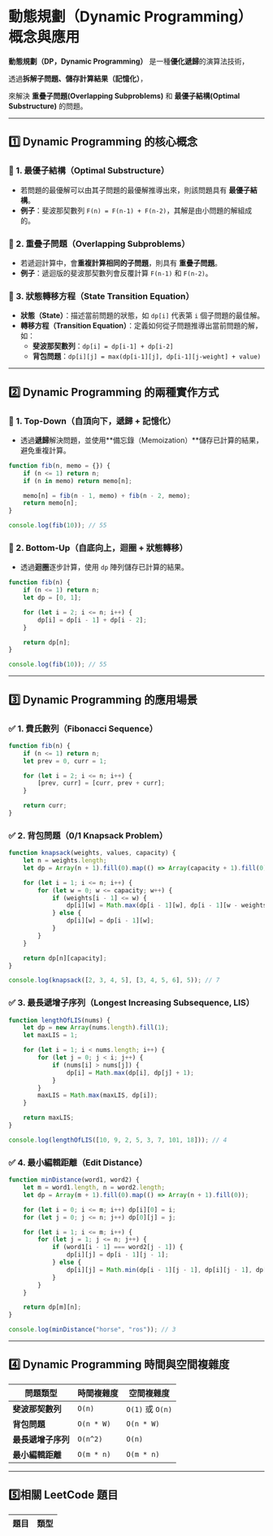 # 動態規劃（Dynamic Programming）概念與應用

**動態規劃（DP，Dynamic Programming）** 是一種**優化遞歸**的演算法技術，

透過**拆解子問題、儲存計算結果（記憶化）**，

來解決 **重疊子問題(Overlapping Subproblems)** 和 **最優子結構(Optimal Substructure)** 的問題。

---

## **1️⃣ Dynamic Programming 的核心概念**
### **🔹 1. 最優子結構（Optimal Substructure）**
- 若問題的最優解可以由其子問題的最優解推導出來，則該問題具有 **最優子結構**。
- **例子**：斐波那契數列 `F(n) = F(n-1) + F(n-2)`，其解是由小問題的解組成的。

### **🔹 2. 重疊子問題（Overlapping Subproblems）**
- 若遞迴計算中，會**重複計算相同的子問題**，則具有 **重疊子問題**。
- **例子**：遞迴版的斐波那契數列會反覆計算 `F(n-1)` 和 `F(n-2)`。

### **🔹 3. 狀態轉移方程（State Transition Equation）**
- **狀態（State）**：描述當前問題的狀態，如 `dp[i]` 代表第 `i` 個子問題的最佳解。
- **轉移方程（Transition Equation）**：定義如何從子問題推導出當前問題的解，如：  
  - **斐波那契數列**：`dp[i] = dp[i-1] + dp[i-2]`  
  - **背包問題**：`dp[i][j] = max(dp[i-1][j], dp[i-1][j-weight] + value)`

---

## **2️⃣ Dynamic Programming 的兩種實作方式**
### **📌 1. Top-Down（自頂向下，遞歸 + 記憶化）**
- 透過**遞歸**解決問題，並使用**備忘錄（Memoization）**儲存已計算的結果，避免重複計算。

```javascript
function fib(n, memo = {}) {
    if (n <= 1) return n;
    if (n in memo) return memo[n];

    memo[n] = fib(n - 1, memo) + fib(n - 2, memo);
    return memo[n];
}

console.log(fib(10)); // 55
```

### **📌 2. Bottom-Up（自底向上，迴圈 + 狀態轉移）**
- 透過**迴圈**逐步計算，使用 `dp` 陣列儲存已計算的結果。

```javascript
function fib(n) {
    if (n <= 1) return n;
    let dp = [0, 1];

    for (let i = 2; i <= n; i++) {
        dp[i] = dp[i - 1] + dp[i - 2];
    }

    return dp[n];
}

console.log(fib(10)); // 55
```

---

## **3️⃣ Dynamic Programming 的應用場景**
### **✅ 1. 費氏數列（Fibonacci Sequence）**
```javascript
function fib(n) {
    if (n <= 1) return n;
    let prev = 0, curr = 1;

    for (let i = 2; i <= n; i++) {
        [prev, curr] = [curr, prev + curr];
    }

    return curr;
}
```

### **✅ 2. 背包問題（0/1 Knapsack Problem）**
```javascript
function knapsack(weights, values, capacity) {
    let n = weights.length;
    let dp = Array(n + 1).fill(0).map(() => Array(capacity + 1).fill(0));

    for (let i = 1; i <= n; i++) {
        for (let w = 0; w <= capacity; w++) {
            if (weights[i - 1] <= w) {
                dp[i][w] = Math.max(dp[i - 1][w], dp[i - 1][w - weights[i - 1]] + values[i - 1]);
            } else {
                dp[i][w] = dp[i - 1][w];
            }
        }
    }

    return dp[n][capacity];
}

console.log(knapsack([2, 3, 4, 5], [3, 4, 5, 6], 5)); // 7
```

### **✅ 3. 最長遞增子序列（Longest Increasing Subsequence, LIS）**
```javascript
function lengthOfLIS(nums) {
    let dp = new Array(nums.length).fill(1);
    let maxLIS = 1;

    for (let i = 1; i < nums.length; i++) {
        for (let j = 0; j < i; j++) {
            if (nums[i] > nums[j]) {
                dp[i] = Math.max(dp[i], dp[j] + 1);
            }
        }
        maxLIS = Math.max(maxLIS, dp[i]);
    }

    return maxLIS;
}

console.log(lengthOfLIS([10, 9, 2, 5, 3, 7, 101, 18])); // 4
```

### **✅ 4. 最小編輯距離（Edit Distance）**
```javascript
function minDistance(word1, word2) {
    let m = word1.length, n = word2.length;
    let dp = Array(m + 1).fill(0).map(() => Array(n + 1).fill(0));

    for (let i = 0; i <= m; i++) dp[i][0] = i;
    for (let j = 0; j <= n; j++) dp[0][j] = j;

    for (let i = 1; i <= m; i++) {
        for (let j = 1; j <= n; j++) {
            if (word1[i - 1] === word2[j - 1]) {
                dp[i][j] = dp[i - 1][j - 1];
            } else {
                dp[i][j] = Math.min(dp[i - 1][j - 1], dp[i][j - 1], dp[i - 1][j]) + 1;
            }
        }
    }

    return dp[m][n];
}

console.log(minDistance("horse", "ros")); // 3
```

---

## **4️⃣ Dynamic Programming 時間與空間複雜度**
| **問題類型** | **時間複雜度** | **空間複雜度** |
|-------------|-------------|-------------|
| **斐波那契數列** | `O(n)` | `O(1)` 或 `O(n)` |
| **背包問題** | `O(n * W)` | `O(n * W)` |
| **最長遞增子序列** | `O(n^2)` | `O(n)` |
| **最小編輯距離** | `O(m * n)` | `O(m * n)` |

---

## **5️⃣相關 LeetCode 題目**
| 題目 | 類型 |
|------|------|
